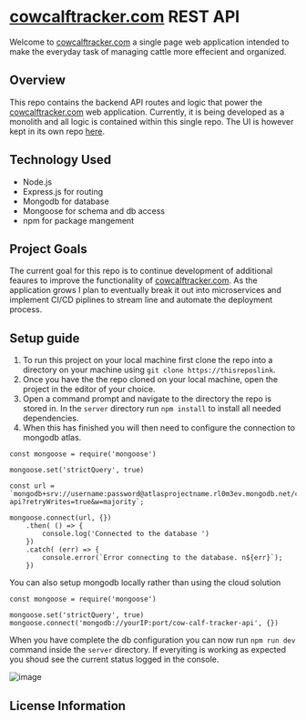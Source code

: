 # [cowcalftracker.com](https://www.cowcalftracker.com) REST API
Welcome to [cowcalftracker.com](https://www.cowcalftracker.com) a single page web application intended to make the everyday task of managing cattle more effecient and organized.

## Overview
This repo contains the backend API routes and logic that power the [cowcalftracker.com](https://www.cowcalftracker.com) web application. Currently, it is being developed as a monolith and all logic is contained within this single repo. The UI is however kept in its own repo
[here](https://github.com/cwelch1070/cowcalftracker-UI).

## Technology Used
- Node.js
- Express.js for routing
- Mongodb for database
- Mongoose for schema and db access
- npm for package mangement
  
## Project Goals
The current goal for this repo is to continue development of additional feaures to improve the functionality of [cowcalftracker.com](https://www.cowcalftracker.com). As the application grows I plan to eventually break it out into microservices and implement CI/CD piplines to stream line and automate the deployment process.

## Setup guide
1. To run this project on your local machine first clone the repo into a directory on your machine using `git clone https://thisreposlink`.
2. Once you have the the repo cloned on your local machine, open the project in the editor of your choice.
3. Open a command prompt and navigate to the directory the repo is stored in. In the `server` directory run `npm install` to install all needed dependencies.
4. When this has finished you will then need to configure the connection to mongodb atlas. 
```
const mongoose = require('mongoose')

mongoose.set('strictQuery', true)

const url = `mongodb+srv://username:password@atlasprojectname.rl0m3ev.mongodb.net/cowcalftracker-api?retryWrites=true&w=majority`;

mongoose.connect(url, {})
    .then( () => {
        console.log('Connected to the database ')
    })
    .catch( (err) => {
        console.error(`Error connecting to the database. n${err}`);    
    })
```

You can also setup mongodb locally rather than using the cloud solution
```
const mongoose = require('mongoose')

mongoose.set('strictQuery', true)
mongoose.connect('mongodb://yourIP:port/cow-calf-tracker-api', {})
```
When you have complete the db configuration you can now run `npm run dev` command inside the `server` directory. If everyiting is working as expected you shoud see the current status logged in the console.

![image](https://github.com/cwelch1070/cowcalftracker-Backend/assets/90748206/cde5489d-c878-4d5e-b63c-2869648f2b4e)

## License Information
